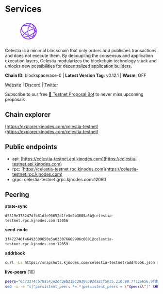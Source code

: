 # Services

<figure><img src="https://raw.githubusercontent.com/kj89/cosmos-images/main/logos/celestia.png" alt=""><figcaption></figcaption></figure>

Celestia is a minimal blockchain that only orders and publishes transactions and  does not execute them. By decoupling the consensus and application execution layers,  Celestia modularizes the blockchain technology stack and unlocks new possibilities  for decentralized application builders.

**Chain ID**: blockspacerace-0 | **Latest Version Tag**: v0.12.1 | **Wasm**: OFF

[Website](https://celestia.org) | [Discord](https://discord.gg/celestiacommunity) | [Twitter](https://twitter.com/CelestiaOrg)



Subscribe to our free [🤖 Testnet Proposal Bot](https://t.me/kjnodes_testnet_proposal_bot) to never miss upcoming proposals


## Chain explorer
[https://explorer.kjnodes.com/celestia-testnet](https://explorer.kjnodes.com/celestia-testnet)

## Public endpoints

* api: [https://celestia-testnet.api.kjnodes.com](https://celestia-testnet.api.kjnodes.com)
* rpc: [https://celestia-testnet.rpc.kjnodes.com](https://celestia-testnet.rpc.kjnodes.com)
* grpc: celestia-testnet.grpc.kjnodes.com:12090

## Peering

**state-sync**

```text
d5519e378247dfb61dfe90652d1fe3e2b3005a5b@celestia-testnet.rpc.kjnodes.com:12056
```

**seed-node**

```text
3f472746f46493309650e5a033076689996c8881@celestia-testnet.rpc.kjnodes.com:12059
```

**addrbook**
```bash
curl -Ls https://snapshots.kjnodes.com/celestia-testnet/addrbook.json > $HOME/.celestia-app/config/addrbook.json
```

**live-peers** (10)
```bash
peers="6c73374cb78a543e2dd3eb218c29386392da2cf5@35.210.99.77:26656,9fd9275b49d478bf8352dc160dc0e9a184011098@217.182.194.152:26656,d5519e378247dfb61dfe90652d1fe3e2b3005a5b@65.109.68.190:12056,dc76534dfede17c47ec162fce0937b446a627820@206.189.92.202:26656,6fbb911f2d20d86a77ecb8b8e95f6e80cfb62548@144.76.236.211:26656,0aaea869d3c651143114f8e9529da72e40fe0828@46.4.5.45:11656,768ac4ece936ca4eb01b763c119edb74c53b58b2@135.181.26.67:26656,10c84789386c2ee3aacd8e09f04b78fac14fb3d7@209.126.86.119:26656,af66f28f19f747bd2b5a18d91d143dc8e035f86a@47.147.226.228:52656,0293f2cf7184da95bc6ea6ff31c7e97578b9c7ff@65.109.106.95:26656"
sed -i -e "s|^persistent_peers *=.*|persistent_peers = \"$peers\"|" $HOME/.celestia-app/config/config.toml
```
